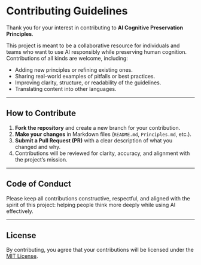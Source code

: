 # Contributing Guidelines

Thank you for your interest in contributing to **AI Cognitive Preservation Principles**.

This project is meant to be a collaborative resource for individuals and teams who want to use AI responsibly while preserving human cognition. Contributions of all kinds are welcome, including:

- Adding new principles or refining existing ones.
- Sharing real-world examples of pitfalls or best practices.
- Improving clarity, structure, or readability of the guidelines.
- Translating content into other languages.

---

## How to Contribute

1. **Fork the repository** and create a new branch for your contribution.  
2. **Make your changes** in Markdown files (`README.md`, `Principles.md`, etc.).  
3. **Submit a Pull Request (PR)** with a clear description of what you changed and why.  
4. Contributions will be reviewed for clarity, accuracy, and alignment with the project’s mission.

---

## Code of Conduct

Please keep all contributions constructive, respectful, and aligned with the spirit of this project: helping people think more deeply while using AI effectively.

---

## License

By contributing, you agree that your contributions will be licensed under the [MIT License](LICENSE.md).